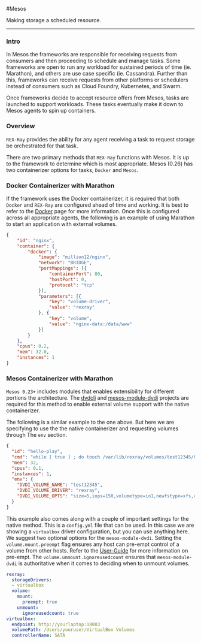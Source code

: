 #Mesos

Making storage a scheduled resource.

---

### Intro
In Mesos the frameworks are responsible for receiving requests from
consumers and then proceeding to schedule and manage tasks.  Some frameworks
are open to run any workload for sustained periods of time (ie. Marathon), and
others are use case specific (ie. Cassandra).  Further than this, frameworks can
receive requests from other platforms or schedulers instead of consumers such as
Cloud Foundry, Kubernetes, and Swarm.

Once frameworks decide to accept resource offers from Mesos, tasks are launched
to support workloads.  These tasks eventually make it down to Mesos agents
to spin up containers.  

### Overview
`REX-Ray` provides the ability for any agent receiving a task to request
storage be orchestrated for that task.  

There are two primary methods that `REX-Ray` functions with Mesos.  It is up to
the framework to determine which is most appropriate.  Mesos (0.26) has two
containerizer options for tasks, `Docker` and `Mesos`.

### Docker Containerizer with Marathon
If the framework uses the Docker containerizer, it is required that both
`Docker` and `REX-Ray` are configured ahead of time and working.  It is best to
refer to the [Docker](/user-guide/third-party/docker.md) page for more
information.  Once this is configured across all appropriate agents, the
following is an example of using Marathon to start an application with external
volumes.

```json
{
	"id": "nginx",
	"container": {
		"docker": {
			"image": "million12/nginx",
			"network": "BRIDGE",
			"portMappings": [{
				"containerPort": 80,
				"hostPort": 0,
				"protocol": "tcp"
			}],
			"parameters": [{
				"key": "volume-driver",
				"value": "rexray"
			}, {
				"key": "volume",
				"value": "nginx-data:/data/www"
			}]
		}
	},
	"cpus": 0.2,
	"mem": 32.0,
	"instances": 1
}
```

### Mesos Containerizer with Marathon
`Mesos 0.23+` includes modules that enables extensibility for different
portions the architecture.  The [dvdcli](https://github.com/emccode/dvdcli) and
[mesos-module-dvdi](https://github.com/emccode/mesos-module-dvdi) projects are required for this method to
enable external volume support with the native containerizer.

The following is a similar example to the one above.  But here we are specifying
to use the the native containerizer and requesting volumes through The `env`
section.

```json
{
  "id": "hello-play",
  "cmd": "while [ true ] ; do touch /var/lib/rexray/volumes/test12345/hello ; sleep 5 ; done",
  "mem": 32,
  "cpus": 0.1,
  "instances": 1,
  "env": {
    "DVDI_VOLUME_NAME": "test12345",
    "DVDI_VOLUME_DRIVER": "rexray",
    "DVDI_VOLUME_OPTS": "size=5,iops=150,volumetype=io1,newfstype=xfs,overwritefs=true"
  }
}
```

This example also comes along with a couple of important settings for the
native method.  This is a `config.yml` file that can be used.  In this case we
are showing a `virtualbox` driver configuration, but you can use anything here.  
We suggest two optional options for the `mesos-module-dvdi`.  Setting the
`volume.mount.preempt` flag ensures any host can pre-empt control of a volume
from other hosts.  Refer to the [User-Guide](/user-guide/config.md) for more
information on pre-empt.  The `volume.unmount.ignoreusedcount` ensures that
`mesos-module-dvdi` is authoritative when it comes to deciding when to unmount
volumes.

```yaml
rexray:
  storageDrivers:
  - virtualbox
  volume:
    mount:
      preempt: true
    unmount:
      ignoreusedcount: true
virtualbox:
  endpoint: http://yourlaptop:18083
  volumePath: /Users/youruser/VirtualBox Volumes
  controllerName: SATA
```
